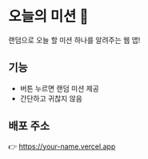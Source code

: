 # 오늘의 미션 🎯
랜덤으로 오늘 할 미션 하나를 알려주는 웹 앱!

## 기능
- 버튼 누르면 랜덤 미션 제공
- 간단하고 귀찮지 않음

## 배포 주소
👉 https://your-name.vercel.app
